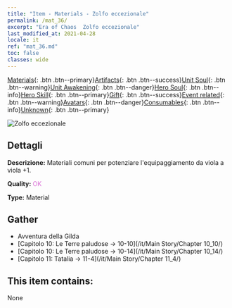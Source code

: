 ```yaml
---
title: "Item - Materials - Zolfo eccezionale"
permalink: /mat_36/
excerpt: "Era of Chaos  Zolfo eccezionale"
last_modified_at: 2021-04-28
locale: it
ref: "mat_36.md"
toc: false
classes: wide
---
```

 [Materials](/ItemsIT/){: .btn .btn--primary}[Artifacts](/ItemsIT/Artifacts/){: .btn .btn--success}[Unit Soul](/ItemsIT/UnitSoul/){: .btn .btn--warning}[Unit Awakening](/ItemsIT/UnitAwakening/){: .btn .btn--danger}[Hero Soul](/ItemsIT/HeroSoul/){: .btn .btn--info}[Hero Skill](/ItemsIT/HeroSkill/){: .btn .btn--primary}[Gift](/ItemsIT/Gift/){: .btn .btn--success}[Event related](/ItemsIT/Events/){: .btn .btn--warning}[Avatars](/ItemsIT/Avatars/){: .btn .btn--danger}[Consumables](/ItemsIT/Consumables/){: .btn .btn--info}[Unknown](/ItemsIT/Unknown/){: .btn .btn--primary}

 ![Zolfo eccezionale](/images/t/i_cailiao_liuhuang2.png)

## Dettagli
 **Descrizione:** Materiali comuni per potenziare l'equipaggiamento da viola a viola +1.

 **Quality:** <span style="color: #DA70D6">OK</span>

 **Type:** Material

## Gather

*    Avventura della Gilda 
*    [Capitolo 10: Le Terre paludose -> 10-10](/it/Main Story/Chapter 10_10/) 
*    [Capitolo 10: Le Terre paludose -> 10-14](/it/Main Story/Chapter 10_14/) 
*    [Capitolo 11: Tatalia -> 11-4](/it/Main Story/Chapter 11_4/) 

## This item contains:

  None

